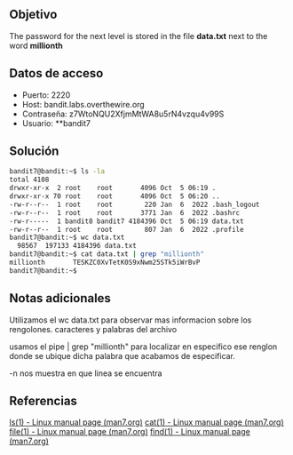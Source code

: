 ## Objetivo

The password for the next level is stored in the file **data.txt** next to the word **millionth**

## Datos de acceso
- Puerto: 2220
- Host: bandit.labs.overthewire.org
- Contraseña: z7WtoNQU2XfjmMtWA8u5rN4vzqu4v99S
- Usuario: **bandit7

## Solución

```bash
bandit7@bandit:~$ ls -la
total 4108
drwxr-xr-x  2 root    root       4096 Oct  5 06:19 .
drwxr-xr-x 70 root    root       4096 Oct  5 06:20 ..
-rw-r--r--  1 root    root        220 Jan  6  2022 .bash_logout
-rw-r--r--  1 root    root       3771 Jan  6  2022 .bashrc
-rw-r-----  1 bandit8 bandit7 4184396 Oct  5 06:19 data.txt
-rw-r--r--  1 root    root        807 Jan  6  2022 .profile
bandit7@bandit:~$ wc data.txt
  98567  197133 4184396 data.txt
bandit7@bandit:~$ cat data.txt | grep "millionth"
millionth       TESKZC0XvTetK0S9xNwm25STk5iWrBvP
bandit7@bandit:~$
```

## Notas adicionales

Utilizamos el wc data.txt para observar mas informacion sobre los rengolones. caracteres y palabras del archivo

usamos el pipe | grep "millionth" para localizar en especifico ese renglon donde se ubique dicha palabra que acabamos de especificar.

-n nos muestra en que linea se encuentra

## Referencias

[ls(1) - Linux manual page (man7.org)](https://man7.org/linux/man-pages/man1/ls.1.html)
[cat(1) - Linux manual page (man7.org)](https://man7.org/linux/man-pages/man1/cat.1.html)
[file(1) - Linux manual page (man7.org)](https://man7.org/linux/man-pages/man1/file.1.html)
[find(1) - Linux manual page (man7.org)](https://man7.org/linux/man-pages/man1/find.1.html)

